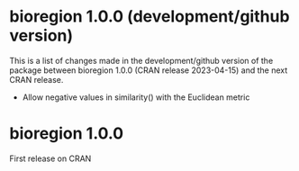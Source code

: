 # bioregion 1.0.0 (development/github version)

This is a list of changes made in the development/github version of the package
between bioregion 1.0.0 (CRAN release 2023-04-15) and the next CRAN release.

* Allow negative values in similarity() with the Euclidean metric

# bioregion 1.0.0 

First release on CRAN


